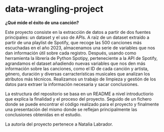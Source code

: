 # data-wrangling-project
**¿Qué mide el éxito de una canción?**

Este proyecto consiste en la extracción de datos a partir de dos fuentes principales: un dataset y el uso de APIs. A raíz de un dataset extraído a partir de una playlist de Spotify, que recoge las 500 canciones más escuchadas en el año 2023, almacenamos una serie de variables que nos dan información útil sobre cada registro. Después, usando como herramienta la librería de Python Spotipy, perteneciente a la API de Spotify, agrandamos el dataset añadiendo nuevas variables que nos den más información sobre las canciones, como el ID de cada canción y artista, género, duración y diversas carracterísticas musicales que analizan los atributos más técnicos. Realizamos un trabajo de limpieza y gestión de los datos para extraer la información necesaria y sacar conclusiones.

La estructura del repositorio se basa en un README a nivel introductiorio que explica la finalidad y el proceso del proyecto. Seguido de un fichero donde se puede encontrar el código realizado para el proyecto y finalmente una presentación del mismo donde se reflejan principalmente las conclusiones obtenidas en el estudio.


La autoría del proyecto pertenece a Natalia Labrador.
